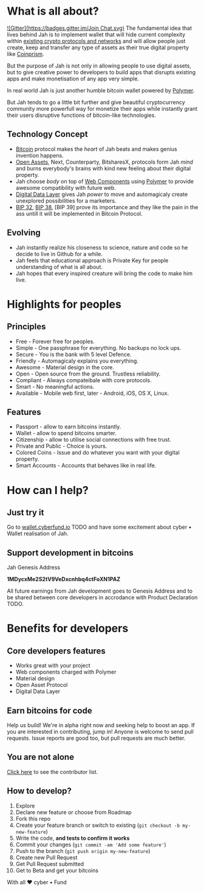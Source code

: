 # What is all about?
[![Gitter](https://badges.gitter.im/Join Chat.svg)](https://gitter.im/cyberFund/Jah-Wallet?utm_source=badge&utm_medium=badge&utm_campaign=pr-badge&utm_content=badge)
The fundamental idea that lives behind Jah is to implement wallet that will hide current complexity within [existing crypto protocols and networks](https://github.com/cyberFund/cyberDigest) and will allow people just create, keep and transfer any type of assets as their true digital property like [Coinprism](https://www.coinprism.com).

But the purpose of Jah is not only in allowing people to use digital assets, but to give creative power to developers to build apps that disrupts existing apps and make monetisation of any app very simple.

In real world Jah is just another humble bitcoin wallet powered by [Polymer](http://www.polymer-project.org).

But Jah tends to go a little bit further and give beautiful cryptocurrency community more powerfull way for monetize their apps while instantly grant their users disruptive functions of bitcoin-like technologies.

## Technology Concept
- [Bitcoin](https://en.bitcoin.it/wiki/Protocol_specification) protocol makes the *heart* of Jah beats and makes genius invention happens.
- [Open Assets](https://github.com/OpenAssets/open-assets-protocol/blob/master/specification.mediawiki), Next, Counterparty, BitsharesX, protocols form Jah *mind* and burns everybody's brains with kind new feeling about their digital property.
- Jah choose *body* on top of [Web Components](http://www.w3.org/TR/components-intro) using [Polymer](http://www.polymer-project.org/) to provide awesome compatibility with future web.
- [Digital Data Layer](http://www.w3.org/2013/12/ceddl-201312.pdf) gives Jah *power* to move and automagicaly create unexplored possibilities for a marketers.
- [BIP 32](), [BIP 38](https://en.bitcoin.it/wiki/BIP_0038), [BIP 39] prove its importance and they like the pain in the ass untill it will be implemented in Bitcoin Protocol.

## Evolving
- Jah instantly realize his closeness to science, nature and code so he decide to live in Github for a while.
- Jah feels that educational approach is Private Key for people understanding of what is all about.
- Jah hopes that every inspired creature will bring the code to make him live.

# Highlights for peoples

## Principles
* Free - Forever free for peoples.
* Simple - One passphrase for everything. No backups no lock ups.
* Secure - You is the bank with 5 level Defence.
* Friendly - Automagicaly explains you everything.
* Awesome - Material design in the core.
* Open - Open source from the ground. Trustless reliability.
* Compliant - Always compateibale with core protocols.
* Smart - No meaningful actions.
* Available - Mobile web first, later - Android, iOS, OS X, Linux.

## Features
* Passport - allow to earn bitcoins instantly.
* Wallet - allow to spend bitcoins smarter.
* Citizenship - allow to utilise social connections with free trust.
* Private and Public - Choice is yours.
* Colored Coins - Issue and do whatever you want with your digital property.
* Smart Accounts - Accounts that behaves like in real life.

# How can I help?

## Just try it
Go to [wallet.cyberfund.io](https://wallet.cyberfund.io) TODO and have some excitement about cyber • Wallet realisation of Jah.

## Support development in bitcoins

Jah Genesis Address

**1MDycxMe2S2tV9VeDxcnhbq4ctFoXN1PAZ**

All future earnings from Jah development goes to Genesis Address and to be shared between core developers in accrodance with Product Declaration TODO.

# Benefits for developers

## Core developers features

* Works great with your project
* Web components charged with Polymer
* Material design
* Open Asset Protocol
* Digital Data Layer

## Earn bitcoins for code
Help us build! We're in alpha right now and seeking help to boost an app. If you are interested in contributing, jump in! Anyone is welcome to send pull requests. Issue reports are good too, but pull requests are much better.

## You are not alone
[Click here](https://github.com/cyberFund/Jah/graphs/contributors) to see the contributor list.

## How to develop?
1. Explore 
2. Declare new feature or choose from Roadmap
3. Fork this repo
4. Create your feature branch or switch to existing (`git checkout -b my-new-feature`)
5. Write the code, **and tests to confirm it works**
6. Commit your changes (`git commit -am 'Add some feature'`)
7. Push to the branch (`git push origin my-new-feature`)
8. Create new Pull Request
9. Get Pull Request submitted 
10. Get to Beta and get your bitcoins

With all :heart:
cyber • Fund

